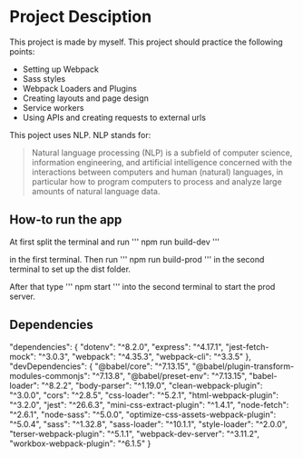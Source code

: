 # Project Desciption

This project is made by myself. This project should practice the following points:

- Setting up Webpack
- Sass styles
- Webpack Loaders and Plugins
- Creating layouts and page design
- Service workers
- Using APIs and creating requests to external urls

This poject uses NLP. NLP stands for:

> Natural language processing (NLP) is a subfield of computer science, information engineering, and artificial intelligence
concerned with the interactions between computers and human (natural) languages, in particular how to program computers to
process and analyze large amounts of natural language data.

## How-to run the app



At first split the terminal and run 
'''
npm run build-dev
'''

in the first terminal. Then run
'''
npm run build-prod
'''
in the second terminal to set up the dist folder.

After that type
'''
npm start
'''
into the second terminal to start the prod server.

## Dependencies

"dependencies": {
"dotenv": "^8.2.0",
"express": "^4.17.1",
"jest-fetch-mock": "^3.0.3",
"webpack": "^4.35.3",
"webpack-cli": "^3.3.5"
},
"devDependencies": {
"@babel/core": "^7.13.15",
"@babel/plugin-transform-modules-commonjs": "^7.13.8",
"@babel/preset-env": "^7.13.15",
"babel-loader": "^8.2.2",
"body-parser": "^1.19.0",
"clean-webpack-plugin": "^3.0.0",
"cors": "^2.8.5",
"css-loader": "^5.2.1",
"html-webpack-plugin": "^3.2.0",
"jest": "^26.6.3",
"mini-css-extract-plugin": "^1.4.1",
"node-fetch": "^2.6.1",
"node-sass": "^5.0.0",
"optimize-css-assets-webpack-plugin": "^5.0.4",
"sass": "^1.32.8",
"sass-loader": "^10.1.1",
"style-loader": "^2.0.0",
"terser-webpack-plugin": "^5.1.1",
"webpack-dev-server": "^3.11.2",
"workbox-webpack-plugin": "^6.1.5"
}